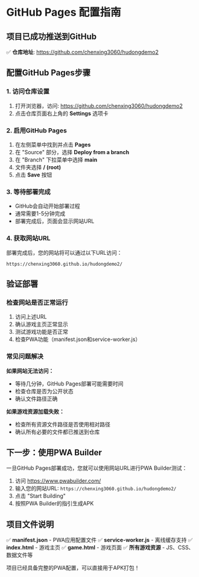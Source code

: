# GitHub Pages 配置指南

## 项目已成功推送到GitHub

✅ **仓库地址**: https://github.com/chenxing3060/hudongdemo2

## 配置GitHub Pages步骤

### 1. 访问仓库设置
1. 打开浏览器，访问: https://github.com/chenxing3060/hudongdemo2
2. 点击仓库页面右上角的 **Settings** 选项卡

### 2. 启用GitHub Pages
1. 在左侧菜单中找到并点击 **Pages**
2. 在 "Source" 部分，选择 **Deploy from a branch**
3. 在 "Branch" 下拉菜单中选择 **main**
4. 文件夹选择 **/ (root)**
5. 点击 **Save** 按钮

### 3. 等待部署完成
- GitHub会自动开始部署过程
- 通常需要1-5分钟完成
- 部署完成后，页面会显示网站URL

### 4. 获取网站URL
部署完成后，您的网站将可以通过以下URL访问：
```
https://chenxing3060.github.io/hudongdemo2/
```

## 验证部署

### 检查网站是否正常运行
1. 访问上述URL
2. 确认游戏主页正常显示
3. 测试游戏功能是否正常
4. 检查PWA功能（manifest.json和service-worker.js）

### 常见问题解决

**如果网站无法访问：**
- 等待几分钟，GitHub Pages部署可能需要时间
- 检查仓库是否为公开状态
- 确认文件路径正确

**如果游戏资源加载失败：**
- 检查所有资源文件路径是否使用相对路径
- 确认所有必要的文件都已推送到仓库

## 下一步：使用PWA Builder

一旦GitHub Pages部署成功，您就可以使用网站URL进行PWA Builder测试：

1. 访问 https://www.pwabuilder.com/
2. 输入您的网站URL: `https://chenxing3060.github.io/hudongdemo2/`
3. 点击 "Start Building"
4. 按照PWA Builder的指引生成APK

## 项目文件说明

✅ **manifest.json** - PWA应用配置文件
✅ **service-worker.js** - 离线缓存支持
✅ **index.html** - 游戏主页
✅ **game.html** - 游戏页面
✅ **所有游戏资源** - JS、CSS、数据文件等

项目已经具备完整的PWA配置，可以直接用于APK打包！